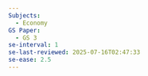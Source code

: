 ```yaml
---
Subjects:
  - Economy
GS Paper:
  - GS 3
se-interval: 1
se-last-reviewed: 2025-07-16T02:47:33
se-ease: 2.5
---
```

